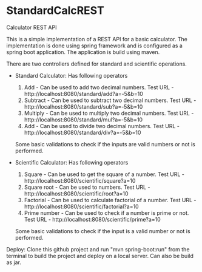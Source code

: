 # StandardCalcREST
Calculator REST API

This is a simple implementation of a REST API for a basic calculator.
The implementation is done using spring framework and is configured as a spring boot application. The application is build using maven.

There are two controllers defined for standard and scientific operations.

- Standard Calculator: Has following operators
	1. Add - Can be used to add two decimal numbers.
	   Test URL - http://localhost:8080/standard/add?a=-5&b=10
	2. Subtract - Can be used to subtract two decimal numbers.
	   Test URL - http://localhost:8080/standard/sub?a=-5&b=10
	3. Multiply - Can be used to multiply two decimal numbers.
	   Test URL - http://localhost:8080/standard/mul?a=-5&b=10
	4. Add - Can be used to divide two decimal numbers.
	   Test URL - http://localhost:8080/standard/div?a=-5&b=10

   Some basic validations to check if the inputs are valid numbers or not is performed.
	   
- Scientific Calculator: Has following operators
	1. Square - Can be used to get the square of a number.
	   Test URL - http://localhost:8080/scientific/square?a=10
	2. Square root - Can be used to  numbers.
	   Test URL - http://localhost:8080/scientific/root?a=10
	3. Factorial - Can be used to calculate factorial of a number.
	   Test URL - http://localhost:8080/scientific/factorial?a=10
	4. Prime number - Can be used to check if a number is prime or not.
	   Test URL - http://localhost:8080/scientific/prime?a=10

   Some basic validations to check if the input is a valid number or not is performed.

Deploy:
Clone this github project and run "mvn spring-boot:run" from the terminal to build the project and deploy on a local server. Can also be build as jar.
	
	


